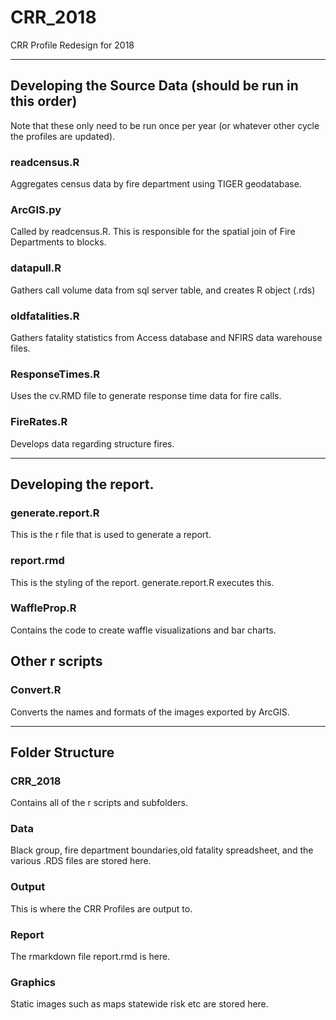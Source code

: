 
# CRR_2018
CRR Profile Redesign for 2018

-------

## Developing the Source Data (should be run in this order)
Note that these only need to be run once per year (or whatever other cycle the profiles are updated).

### readcensus.R
Aggregates census data by fire department using TIGER geodatabase.

### ArcGIS.py
Called by readcensus.R. This is responsible for the spatial join of Fire Departments to blocks. 

### datapull.R
Gathers call volume data from sql server table, and creates R object (.rds)

### oldfatalities.R
Gathers fatality statistics from Access database and NFIRS data warehouse files.

### ResponseTimes.R
Uses the cv.RMD file to generate response time data for fire calls. 

### FireRates.R
Develops data regarding structure fires. 



------

## Developing the report. 

### generate.report.R
This is the r file that is used to generate a report.

### report.rmd
This is the styling of the report. generate.report.R executes this. 

### WaffleProp.R
Contains the code to create waffle visualizations and bar charts. 

## Other r scripts

### Convert.R 
Converts the names and formats of the images exported by ArcGIS. 

------

## Folder Structure

### CRR_2018

Contains all of the r scripts and subfolders. 

### Data

Black group, fire department boundaries,old fatality spreadsheet, and the various .RDS files are stored here. 

### Output

This is where the CRR Profiles are output to. 

### Report

The rmarkdown file report.rmd is here.

### Graphics

Static images such as maps statewide risk etc are stored here. 


